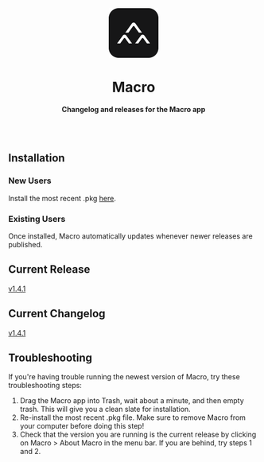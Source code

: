 <div align="center">
	<img src="assets/img/macro.png" width="100" height="100">
	<h1>Macro</h1>
	<p>
		<b>Changelog and releases for the Macro app</b>
	</p>
	<br>
	<br>
</div>

## Installation

### New Users

Install the most recent .pkg [here](https://drive.google.com/drive/folders/10qBkn-xSk6x2sfn3U6E2gRyIsmAr3ZO6?usp=sharing).

### Existing Users

Once installed, Macro automatically updates whenever newer releases are published.

## Current Release

[v1.4.1](https://github.com/macrohq/changelog/releases/tag/v1.4.1)

## Current Changelog

[v1.4.1](https://github.com/macrohq/changelog/blob/master/versions/v1/1.4.1/changelog.md)

## Troubleshooting

If you're having trouble running the newest version of Macro, try these troubleshooting steps:

 1. Drag the Macro app into Trash, wait about a minute, and then empty trash. This will give you a clean slate for installation.
 2. Re-install the most recent .pkg file. Make sure to remove Macro from your computer before doing this step!
 3. Check that the version you are running is the current release by clicking on Macro > About Macro in the menu bar. If you are behind, try steps 1 and 2.
